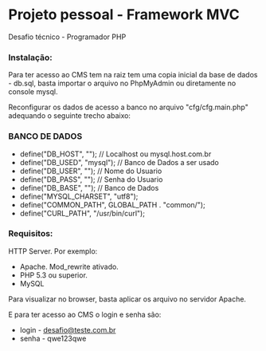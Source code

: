 # Projeto pessoal - Framework MVC
Desafio técnico - Programador PHP

### Instalação:
Para ter acesso ao CMS tem na raiz tem uma copia inicial da base de dados - db.sql, basta importar o arquivo no PhpMyAdmin ou diretamente no console mysql.

Reconfigurar os dados de acesso a banco no arquivo "cfg/cfg.main.php" adequando o seguinte trecho abaixo:

### BANCO DE DADOS
- define("DB_HOST", "");            // Localhost ou mysql.host.com.br
- define("DB_USED", "mysql");       // Banco de Dados a ser usado
- define("DB_USER", "");            // Nome do Usuario
- define("DB_PASS", "");            // Senha do Usuario
- define("DB_BASE", "");            // Banco de Dados
- define("MYSQL_CHARSET", "utf8");  
- define("COMMON_PATH", GLOBAL_PATH . "common/");
- define("CURL_PATH", "/usr/bin/curl");

### Requisitos:
HTTP Server. Por exemplo: 
- Apache. Mod_rewrite ativado.
- PHP 5.3 ou superior.
- MySQL

Para visualizar no browser, basta aplicar os arquivo no servidor Apache. 

E para ter acesso ao CMS o login e senha são: 
- login - desafio@teste.com.br 
- senha - qwe123qwe
